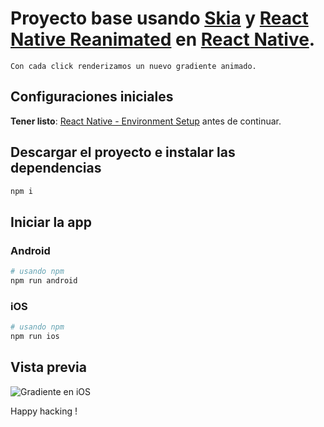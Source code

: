 # Proyecto base usando [**Skia**](https://shopify.github.io/react-native-skia/) y [**React Native Reanimated**](https://docs.swmansion.com/react-native-reanimated/) en [**React Native**](https://reactnative.dev).

`Con cada click renderizamos un nuevo gradiente animado.`

## Configuraciones iniciales

**Tener listo**: [React Native - Environment Setup](https://reactnative.dev/docs/environment-setup) antes de continuar.

## Descargar el proyecto e instalar las dependencias

```bash
npm i
```

## Iniciar la app

### Android

```bash
# usando npm
npm run android
```

### iOS

```bash
# usando npm
npm run ios
```

## Vista previa

![Gradiente en iOS](./media/Android_Clock.gif.gif)

Happy hacking !
